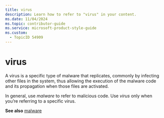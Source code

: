 ```yaml
---
title: virus
description: Learn how to refer to "virus" in your content.
ms.date: 11/04/2024
ms.topic: contributor-guide
ms.service: microsoft-product-style-guide
ms.custom:
  - TopicID 54909
---
```



# virus

A virus is a specific type of malware that replicates, commonly by infecting other files in the system, thus allowing the execution of the malware code and its propagation when those files are activated.

In general, use *malware* to refer to malicious code. Use *virus* only when you’re referring to a specific virus.

**See also** [malware](~\a_z_names_terms\m\malware.md)